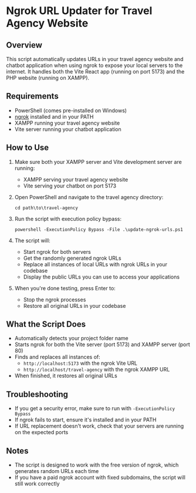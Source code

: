 # Ngrok URL Updater for Travel Agency Website

## Overview

This script automatically updates URLs in your travel agency website and chatbot application when using ngrok to expose your local servers to the internet. It handles both the Vite React app (running on port 5173) and the PHP website (running on XAMPP).

## Requirements

- PowerShell (comes pre-installed on Windows)
- [ngrok](https://ngrok.com/download) installed and in your PATH
- XAMPP running your travel agency website
- Vite server running your chatbot application

## How to Use

1. Make sure both your XAMPP server and Vite development server are running:
   - XAMPP serving your travel agency website
   - Vite serving your chatbot on port 5173

2. Open PowerShell and navigate to the travel agency directory:
   ```
   cd path\to\travel-agency
   ```

3. Run the script with execution policy bypass:
   ```
   powershell -ExecutionPolicy Bypass -File .\update-ngrok-urls.ps1
   ```

4. The script will:
   - Start ngrok for both servers
   - Get the randomly generated ngrok URLs
   - Replace all instances of local URLs with ngrok URLs in your codebase
   - Display the public URLs you can use to access your applications

5. When you're done testing, press Enter to:
   - Stop the ngrok processes
   - Restore all original URLs in your codebase

## What the Script Does

- Automatically detects your project folder name
- Starts ngrok for both the Vite server (port 5173) and XAMPP server (port 80)
- Finds and replaces all instances of:
  - `http://localhost:5173` with the ngrok Vite URL
  - `http://localhost/travel-agency` with the ngrok XAMPP URL
- When finished, it restores all original URLs

## Troubleshooting

- If you get a security error, make sure to run with `-ExecutionPolicy Bypass`
- If ngrok fails to start, ensure it's installed and in your PATH
- If URL replacement doesn't work, check that your servers are running on the expected ports

## Notes

- The script is designed to work with the free version of ngrok, which generates random URLs each time
- If you have a paid ngrok account with fixed subdomains, the script will still work correctly
